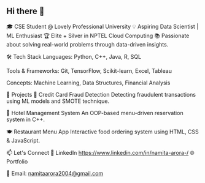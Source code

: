 ## Hi there 👋

<!--
**


- 🔭 I’m currently working on ...
- 🌱 I’m currently learning ...
- 👯 I’m looking to collaborate on ...
- 🤔 I’m looking for help with ...
- 💬 Ask me about ...
- 📫 How to reach me: ...
- 😄 Pronouns: ...
- ⚡ Fun fact: ...
-->

🎓 CSE Student @ Lovely Professional University
💡 Aspiring Data Scientist | ML Enthusiast 
🏆 Elite + Silver in NPTEL Cloud Computing
📚 Passionate about solving real-world problems through data-driven insights.

🛠️ Tech Stack
Languages: Python, C++, Java, R, SQL

Tools & Frameworks: Git, TensorFlow, Scikit-learn, Excel, Tableau

Concepts: Machine Learning, Data Structures, Financial Analysis

🚀 Projects
🔐 Credit Card Fraud Detection
Detecting fraudulent transactions using ML models and SMOTE technique.

🏨 Hotel Management System
An OOP-based menu-driven reservation system in C++.

🍽️ Restaurant Menu App
Interactive food ordering system using HTML, CSS & JavaScript.

📫 Let's Connect
💼 LinkedIn https://www.linkedin.com/in/namita-arora-/ 
🌐 Portfolio 

📧 Email: namitaarora2004@gmail.com
